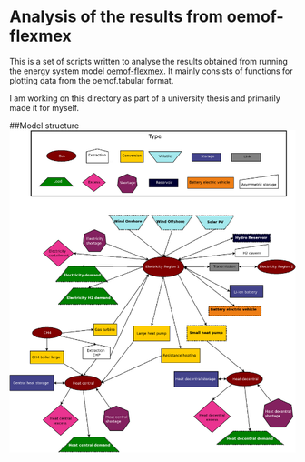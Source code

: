 
# Analysis of the results from oemof-flexmex


This is a set of scripts written to analyse the results obtained from running the energy
system model [oemof-flexmex](https://github.com/modex-flexmex/oemof-flexmex). 
It mainly consists of functions for plotting data from the oemof.tabular format.

I am working on this directory as part of a university thesis and primarily made it for
myself. 


##Model structure
![image info](diagram_scenario_2_2.png)